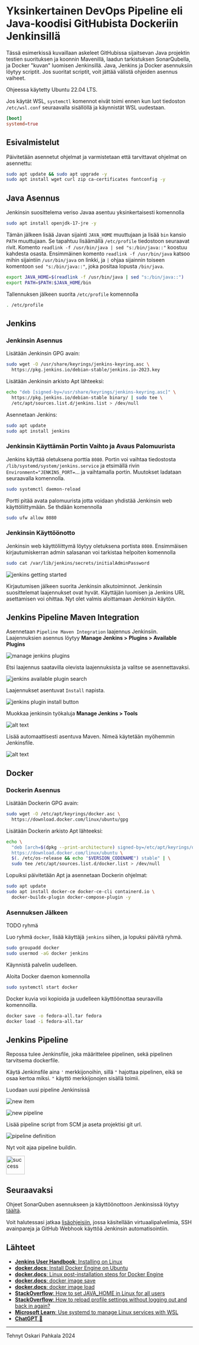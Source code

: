 # Yksinkertainen DevOps Pipeline eli Java-koodisi GitHubista Dockeriin Jenkinsillä

Tässä esimerkissä kuvaillaan askeleet GitHubissa sijaitsevan Java projektin testien suorituksen ja koonnin Mavenillä, laadun tarkistuksen SonarQubella, ja Docker "kuvan" luomisen Jenkinsillä. Java, Jenkins ja Docker asennuksiin löytyy scriptit. Jos suoritat scriptit, voit jättää välistä ohjeiden asennus vaiheet.

Ohjeessa käytetty Ubuntu 22.04 LTS.

Jos käytät WSL, `systemctl` komennot eivät toimi ennen kun luot tiedoston `/etc/wsl.conf` seuraavalla sisällöllä ja käynnistät WSL uudestaan.

```conf
[boot]
systemd=true
```

## Esivalmistelut

Päivitetään asennetut ohjelmat ja varmistetaan että tarvittavat ohjelmat on asennettu:

```sh
sudo apt update && sudo apt upgrade -y
sudo apt install wget curl zip ca-certificates fontconfig -y
```

## Java Asennus

Jenkinsin suosittelema veriso Javaa asentuu yksinkertaisesti komennolla

```sh
sudo apt install openjdk-17-jre -y
```

Tämän jälkeen lisää Javan sijainti `JAVA_HOME` muuttujaan ja lisää `bin` kansio `PATH` muuttujaan. Se tapahtuu lisäämällä `/etc/profile` tiedostoon seuraavat rivit. Komento `readlink -f /usr/bin/java | sed "s:/bin/java::"` koostuu kahdesta osasta. Ensimmäinen komento `readlink -f /usr/bin/java` katsoo mihin sijaintiin `/usr/bin/java` on linkki, ja `|` ohjaa sijainnin toiseen komentoon `sed "s:/bin/java::"`, joka positaa lopusta `/bin/java`.

```sh
export JAVA_HOME=$(readlink -f /usr/bin/java | sed "s:/bin/java::")
export PATH=$PATH:$JAVA_HOME/bin
```

Tallennuksen jälkeen suorita `/etc/profile` komennolla

```sh
. /etc/profile
```

## Jenkins

### Jenkinsin Asennus

Lisätään Jenkinsin GPG avain:

```sh
sudo wget -O /usr/share/keyrings/jenkins-keyring.asc \
  https://pkg.jenkins.io/debian-stable/jenkins.io-2023.key
```

Lisätään Jenkinsin arkisto Apt lähteeksi:

```sh
echo "deb [signed-by=/usr/share/keyrings/jenkins-keyring.asc]" \
  https://pkg.jenkins.io/debian-stable binary/ | sudo tee \
  /etc/apt/sources.list.d/jenkins.list > /dev/null
```

Asennetaan Jenkins:

```sh
sudo apt update
sudo apt install jenkins
```

### Jenkinsin Käyttämän Portin Vaihto ja Avaus Palomuurista

Jenkins käyttää oletuksena porttia `8080`. Portin voi vaihtaa tiedostosta `/lib/systemd/system/jenkins.service` ja etsimällä rivin `Environment="JENKINS_PORT=`... ja vaihtamalla portin. Muutokset ladataan seuraavalla komennolla.

```sh
sudo systemctl daemon-reload
```

Portti pitää avata palomuurista jotta voidaan yhdistää Jenkinsin web käyttöliittymään. Se thdään komennolla

```sh
sudo ufw allow 8080
```

### Jenkinsin Käyttöönotto

Jenkinsin web käyttöliittymä löytyy oletuksena portista `8080`. Ensimmäisen kirjautumiskerran admin salasanan voi tarkistaa helpoiten komennolla

```sh
sudo cat /var/lib/jenkins/secrets/initialAdminPassword
```

![jenkins getting started](/images/jenkins_login.png)

Kirjautumisen jälkeen suorita Jenkinsin alkutoiminnot. Jenkinsin suosittelemat laajennukset ovat hyvät. Käyttäjän luomisen ja Jenkins URL asettamisen voi ohittaa. Nyt olet valmis aloittamaan Jenkinsin käytön.

## Jenkins Pipeline Maven Integration

Asennetaan `Pipeline Maven Integration` laajennus Jenkinsiin. Laajennuksien asennus löytyy **Manage Jenkins > Plugins > Available Plugins**

![manage jenkins plugins](/images/manage-jenkins-plugins.png)

Etsi laajennus saatavilla olevista laajennuksista ja valitse se asennettavaksi.

![jenkins available plugin search](/images/available-plugins-maven.png)

Laajennukset asentuvat `Install` napista.

![jenkins plugin install button](/images/install.png)

Muokkaa jenkinsin työkaluja **Manage Jenkins > Tools**

![alt text](/images/manage-jenkins-tools.png)

Lisää automaattisesti asentuva Maven. Nimeä käytetään myöhemmin Jenkinsfile.

![alt text](/images/add-maven.png)

## Docker

### Dockerin Asennus

Lisätään Dockerin GPG avain:

```sh
sudo wget -O /etc/apt/keyrings/docker.asc \
  https://download.docker.com/linux/ubuntu/gpg
```

Lisätään Dockerin arkisto Apt lähteeksi:

```sh
echo \
  "deb [arch=$(dpkg --print-architecture) signed-by=/etc/apt/keyrings/docker.asc] \
  https://download.docker.com/linux/ubuntu \
  $(. /etc/os-release && echo "$VERSION_CODENAME") stable" | \
  sudo tee /etc/apt/sources.list.d/docker.list > /dev/null
```

Lopuiksi päivitetään Apt ja asennetaan Dockerin ohjelmat:

```sh
sudo apt update
sudo apt install docker-ce docker-ce-cli containerd.io \
  docker-buildx-plugin docker-compose-plugin -y
```

### Asennuksen Jälkeen

TODO ryhmä

Luo ryhmä `docker`, lisää käyttäjä `jenkins` siihen, ja lopuksi päivitä ryhmä.

```sh
sudo groupadd docker
sudo usermod -aG docker jenkins
```

Käynnistä palvelin uudelleen.

Aloita Docker daemon komennolla

```sh
sudo systemctl start docker
```

Docker kuvia voi kopioida ja uudelleen käyttöönottaa seuraavilla komennoilla.

```sh
docker save -o fedora-all.tar fedora
docker load -i fedora-all.tar
```

## Jenkins Pipeline

Repossa tulee Jenkinsfile, joka määrittelee pipelinen, sekä pipelinen tarvitsema dockerfile.

Käytä Jenkinsfile aina `'` merkkijonoihin, sillä `"` hajottaa pipelinen, eikä se osaa kertoa miksi. `"` käyttö merkkijonojen sisällä toimii.

Luodaan uusi pipeline Jenkinsissä

![new item](/images/new-item.png)

![new pipeline](/images/new-pipeline.png)

Lisää pipeline script from SCM ja aseta projektisi git url.

![pipeline definition](/images/pipeline-settings.png)

Nyt voit ajaa pipeline buildin.

<img src="images/success.svg" width="50" alt="success"/>

## Seuraavaksi

Ohjeet SonarQuben asennukseen ja käyttöönottoon Jenkinsissä löytyy [täältä](/sonarqube.md).

Voit halutessasi jatkaa [lisäohjeisiin](lisäohjeet.md), jossa käsitellään virtuaalipalvelimia, SSH avainpareja ja GitHub Webhook käyttöä Jenkinsin automatisointiin.

## Lähteet

- [**Jenkins User Handbook**: Installing on Linux](https://www.jenkins.io/doc/book/installing/linux/)
- [**docker.docs**: Install Docker Engine on Ubuntu](https://docs.docker.com/engine/install/ubuntu/)
- [**docker.docs**: Linux post-installation steps for Docker Engine](https://docs.docker.com/engine/install/linux-postinstall)
- [**docker.docs**: docker image save](https://docs.docker.com/reference/cli/docker/image/save/)
- [**docker.docs**: docker image load](https://docs.docker.com/reference/cli/docker/image/load/)
- [**StackOverflow**: How to set JAVA_HOME in Linux for all users](https://stackoverflow.com/questions/24641536/how-to-set-java-home-in-linux-for-all-users)
- [**StackOverflow**: How to reload profile settings without logging out and back in again?](https://stackoverflow.com/questions/2518127/how-to-reload-bashrc-settings-without-logging-out-and-back-in-again)
- [**Microsoft Learn**: Use systemd to manage Linux services with WSL](https://learn.microsoft.com/en-us/windows/wsl/systemd)
- [**ChatGPT** 🙏](https://chat.openai.com/)

---

Tehnyt Oskari Pahkala 2024
